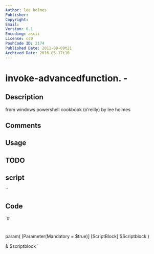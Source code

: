 ```yaml
---
Author: lee holmes
Publisher: 
Copyright: 
Email: 
Version: 0.1
Encoding: ascii
License: cc0
PoshCode ID: 2174
Published Date: 2011-09-09t21
Archived Date: 2016-05-17t10
---
```


# invoke-advancedfunction. - 

## Description

from windows powershell cookbook (o’reilly) by lee holmes

## Comments



## Usage



## TODO



## script

``

## Code

`#
 #
 param(
     [Parameter(Mandatory = $true)]
     [ScriptBlock] $Scriptblock
     )
 
 & $scriptblock
`

